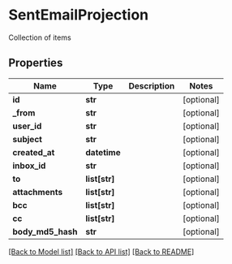 # SentEmailProjection

Collection of items
## Properties
Name | Type | Description | Notes
------------ | ------------- | ------------- | -------------
**id** | **str** |  | [optional] 
**_from** | **str** |  | [optional] 
**user_id** | **str** |  | [optional] 
**subject** | **str** |  | [optional] 
**created_at** | **datetime** |  | [optional] 
**inbox_id** | **str** |  | [optional] 
**to** | **list[str]** |  | [optional] 
**attachments** | **list[str]** |  | [optional] 
**bcc** | **list[str]** |  | [optional] 
**cc** | **list[str]** |  | [optional] 
**body_md5_hash** | **str** |  | [optional] 

[[Back to Model list]](../README#documentation-for-models) [[Back to API list]](../README#documentation-for-api-endpoints) [[Back to README]](../README)


